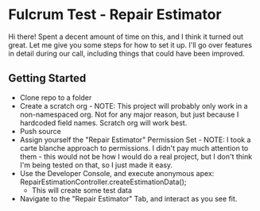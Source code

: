 # Fulcrum Test - Repair Estimator

Hi there! Spent a decent amount of time on this, and I think it turned out great. Let me give you some steps for how to set it up. I'll go over features in detail during our call, including things that could have been improved.

## Getting Started

- Clone repo to a folder
- Create a scratch org - NOTE: This project will probably only work in a non-namespaced org. Not for any major reason, but just because I hardcoded field names. Scratch org will work best.
- Push source
- Assign yourself the "Repair Estimator" Permission Set - NOTE: I took a carte blanche approach to permissions. I didn't pay much attention to them - this would not be how I would do a real project, but I don't think I'm being tested on that, so I just made it easy.
- Use the Developer Console, and execute anonymous apex: RepairEstimationController.createEstimationData();
    - This will create some test data
- Navigate to the "Repair Estimator" Tab, and interact as you see fit.
